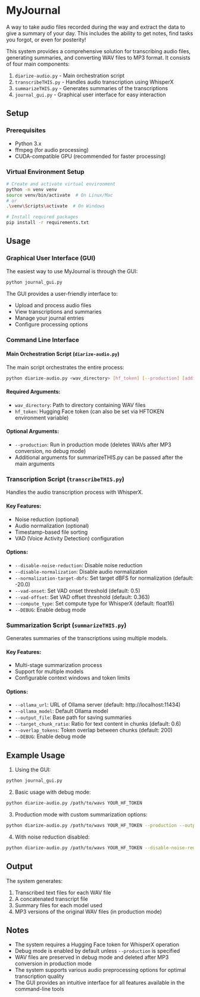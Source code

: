 # MyJournal

A way to take audio files recorded during the way and extract the data to give a summary of your day.  This includes the ability to get notes, find tasks you forgot, or even for posterity!

This system provides a comprehensive solution for transcribing audio files, generating summaries, and converting WAV files to MP3 format. It consists of four main components:

1. `diarize-audio.py` - Main orchestration script
2. `transcribeTHIS.py` - Handles audio transcription using WhisperX
3. `summarizeTHIS.py` - Generates summaries of the transcriptions
4. `journal_gui.py` - Graphical user interface for easy interaction

## Setup

### Prerequisites

- Python 3.x
- ffmpeg (for audio processing)
- CUDA-compatible GPU (recommended for faster processing)

### Virtual Environment Setup

```bash
# Create and activate virtual environment
python -m venv venv
source venv/bin/activate  # On Linux/Mac
# or
.\venv\Scripts\activate  # On Windows

# Install required packages
pip install -r requirements.txt
```

## Usage

### Graphical User Interface (GUI)

The easiest way to use MyJournal is through the GUI:

```bash
python journal_gui.py
```

The GUI provides a user-friendly interface to:
- Upload and process audio files
- View transcriptions and summaries
- Manage your journal entries
- Configure processing options

### Command Line Interface

#### Main Orchestration Script (`diarize-audio.py`)

The main script orchestrates the entire process:

```bash
python diarize-audio.py <wav_directory> [hf_token] [--production] [additional_summarize_options]
```

#### Required Arguments:
- `wav_directory`: Path to directory containing WAV files
- `hf_token`: Hugging Face token (can also be set via HFTOKEN environment variable)

#### Optional Arguments:
- `--production`: Run in production mode (deletes WAVs after MP3 conversion, no debug mode)
- Additional arguments for summarizeTHIS.py can be passed after the main arguments

### Transcription Script (`transcribeTHIS.py`)

Handles the audio transcription process with WhisperX.

#### Key Features:
- Noise reduction (optional)
- Audio normalization (optional)
- Timestamp-based file sorting
- VAD (Voice Activity Detection) configuration

#### Options:
- `--disable-noise-reduction`: Disable noise reduction
- `--disable-normalization`: Disable audio normalization
- `--normalization-target-dbfs`: Set target dBFS for normalization (default: -20.0)
- `--vad-onset`: Set VAD onset threshold (default: 0.5)
- `--vad-offset`: Set VAD offset threshold (default: 0.363)
- `--compute_type`: Set compute type for WhisperX (default: float16)
- `--DEBUG`: Enable debug mode

### Summarization Script (`summarizeTHIS.py`)

Generates summaries of the transcriptions using multiple models.

#### Key Features:
- Multi-stage summarization process
- Support for multiple models
- Configurable context windows and token limits

#### Options:
- `--ollama_url`: URL of Ollama server (default: http://localhost:11434)
- `--ollama_model`: Default Ollama model
- `--output_file`: Base path for saving summaries
- `--target_chunk_ratio`: Ratio for text content in chunks (default: 0.6)
- `--overlap_tokens`: Token overlap between chunks (default: 200)
- `--DEBUG`: Enable debug mode

## Example Usage

1. Using the GUI:
```bash
python journal_gui.py
```

2. Basic usage with debug mode:
```bash
python diarize-audio.py /path/to/wavs YOUR_HF_TOKEN
```

3. Production mode with custom summarization options:
```bash
python diarize-audio.py /path/to/wavs YOUR_HF_TOKEN --production --output_file custom_output
```

4. With noise reduction disabled:
```bash
python diarize-audio.py /path/to/wavs YOUR_HF_TOKEN --disable-noise-reduction
```

## Output

The system generates:
1. Transcribed text files for each WAV file
2. A concatenated transcript file
3. Summary files for each model used
4. MP3 versions of the original WAV files (in production mode)

## Notes

- The system requires a Hugging Face token for WhisperX operation
- Debug mode is enabled by default unless `--production` is specified
- WAV files are preserved in debug mode and deleted after MP3 conversion in production mode
- The system supports various audio preprocessing options for optimal transcription quality
- The GUI provides an intuitive interface for all features available in the command-line tools
